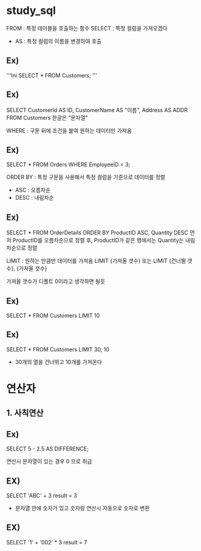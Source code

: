 # study_sql


FROM : 특정 테이블을 호출하는 함수
SELECT : 특정 컬럼을 가져오겠다
- AS : 특정 컬럼의 이름을 변경하여 호출
 
## Ex)
'''Ini
SELECT * FROM Customers;
'''
## Ex)
SELECT
  CustomerId AS ID,
  CustomerName AS "이름",
  Address AS ADDR
FROM Customers
한글은 "문자열"

WHERE  : 구문 뒤에 조건을 붙여 원하는 데이터만 가져옴

## Ex)
SELECT * FROM Orders
WHERE EmployeeID = 3;


ORDER BY : 특정 구문을 사용해서 특정 컬럼을 기준으로 데이터를 정렬
- ASC : 오름차순
- DESC : 내림차순


## Ex)
SELECT * FROM OrderDetails
ORDER BY ProductID ASC, Quantity DESC
먼저 ProductID를 오름차순으로 정렬 후,
ProductID가 같은 행에서는 Quantity는 내림차순으로 정렬

LIMIT : 원하는 만큼만 데이터를 가져옴
LIMIT {가져올 갯수} 또는 LIMIT {건너뛸 갯수}, {가져올 갯수}

가져올 갯수가 디폴트 0이라고 생각하면 될듯

## Ex)
SELECT * FROM Customers
LIMIT 10
## Ex)
SELECT * FROM Customers
LIMIT 30, 10
- 30개의 열을 건너뛰고 10개를 가져온다


# 연산자
## 1. 사칙연산
## Ex)
SELECT 5 - 2.5 AS DIFFERENCE;

연산시 문자열이 있는 경우 0 으로 취급

## EX)
SELECT 'ABC' + 3
result = 3
- 문자열 안에 숫자가 있고 숫자랑 연산시 자동으로 숫자로 변환
## EX)
SELECT '1' + '002' * 3
result = 7




